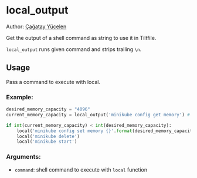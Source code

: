 # local_output

Author: [Çağatay Yücelen](https://github.com/cyucelen)

Get the output of a shell command as string to use it in Tiltfile.

`local_output` runs given command and strips trailing `\n`.

## Usage

Pass a command to execute with local.

### Example:

```python
desired_memory_capacity = "4096"
current_memory_capacity = local_output('minikube config get memory') # e.g. "2048"

if int(current_memory_capacity) < int(desired_memory_capacity):
    local('minikube config set memory {}'.format(desired_memory_capacity))
    local('minikube delete')
    local('minikube start')
```

### Arguments:

- `command`: shell command to execute with `local` function
